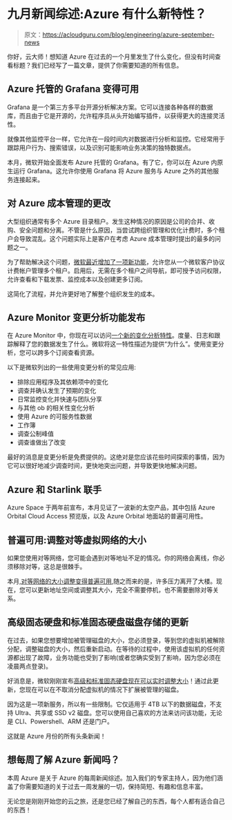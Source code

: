 # 九月新闻综述:Azure 有什么新特性？

> 原文：<https://acloudguru.com/blog/engineering/azure-september-news>

你好，云大师！想知道 Azure 在过去的一个月里发生了什么变化，但没有时间查看标题？我们已经写了一篇文章，提供了你需要知道的所有信息。

## Azure 托管的 Grafana 变得可用

Grafana 是一个第三方多平台开源分析解决方案。它可以连接各种各样的数据库，而且由于它是开源的，允许程序员从头开始编写插件，以获得更大的连接灵活性。

就像其他监控平台一样，它允许在一段时间内对数据进行分析和监控。它经常用于跟踪用户行为、搜索错误，以及识别可能影响业务决策的独特数据点。

本月，微软开始全面发布 Azure 托管的 Grafana。有了它，你可以在 Azure 内原生运行 Grafana。这允许你使用 Grafana 将 Azure 服务与 Azure 之外的其他服务连接起来。

## 对 Azure 成本管理的更改

大型组织通常有多个 Azure 目录租户。发生这种情况的原因是公司的合并、收购、安全问题和分离。不管是什么原因，当尝试跨组织管理和优化计费时，多个租户会导致混乱。这个问题实际上是客户在考虑 Azure 成本管理时提出的最多的问题之一。

为了帮助解决这个问题，[微软最近增加了一项新功能](https://azure.microsoft.com/en-us/blog/microsoft-cost-management-updates-august-2022/)，允许您从一个微软客户协议计费帐户管理多个租户。启用后，无需在多个租户之间导航，即可授予访问权限，允许查看和下载发票、监控成本以及创建更多订阅。

这简化了流程，并允许更好地了解整个组织发生的成本。

## Azure Monitor 变更分析功能发布

在 Azure Monitor 中，你现在可以访问[一个新的变化分析特性](https://azure.microsoft.com/en-us/updates/generally-available-enterpriseready-azure-monitor-change-analysis-capability-released/)。度量、日志和跟踪解释了您的数据发生了什么。微软将这一特性描述为提供“为什么”。使用变更分析，您可以跨多个订阅查看资源。

以下是微软列出的一些使用变更分析的常见应用:

*   排除应用程序及其依赖项中的变化
*   调查并确认发生了预期的变化
*   日常监控变化并快速与团队分享
*   与其他 ob 的相关性变化分析
*   使用 Azure 的可服务性数据
*   工作簿
*   调查公制峰值
*   调查谁做出了改变

最好的消息是变更分析是免费提供的。这绝对是您应该花些时间探索的事情，因为它可以很好地减少调查时间，更快地突出问题，并导致更快地解决问题。

## Azure 和 Starlink 联手

Azure Space 于两年前宣布，本月见证了一波新的太空产品，其中包括 Azure Orbital Cloud Access 预览版，以及 Azure Orbital 地面站的普遍可用性。

## 普遍可用:调整对等虚拟网络的大小

如果您使用对等网络，您可能会遇到对等地址不足的情况。你的网络会离线，你必须移除对等，这总是很棘手。

本月,[对等网络的大小调整变得普遍可用](https://azure.microsoft.com/en-au/updates/resizing-of-peered-virtual-networks-is-now-generally-available/),随之而来的是，许多压力离开了大楼。现在，您可以更新地址空间或调整其大小，完全不需要停机，也不需要删除对等关系。

## 高级固态硬盘和标准固态硬盘磁盘存储的更新

在过去，如果您想要增加被管理磁盘的大小，您必须登录，等到您的虚拟机被解除分配，调整磁盘的大小，然后重新启动。在等待的过程中，使用该虚拟机的任何资源都出现了故障，业务功能也受到了影响(或者您确实受到了影响，因为您必须在凌晨两点登录)。

好消息是，微软刚刚宣布[高级和标准固态硬盘现在可以实时调整大小](https://azure.microsoft.com/en-us/updates/generally-available-live-resize-for-premium-ssd-and-standard-ssd-disk-storage/)！通过此更新，您现在可以在不取消分配虚拟机的情况下扩展被管理的磁盘。

因为这是一项新服务，所以有一些限制。它仅适用于 4TB 以下的数据磁盘，不支持 Ultra、共享或 SSD v2 磁盘。您可以使用自己喜欢的方法来访问该功能，无论是 CLI、Powershell、ARM 还是门户。

这就是 Azure 月份的所有头条新闻！

## 想每周了解 Azure 新闻吗？

本周 Azure 是关于 Azure 的每周新闻综述。加入我们的专家主持人，因为他们涵盖了你需要知道的关于过去一周发展的一切，保持简短、有趣和信息丰富。

无论您是刚刚开始您的云之旅，还是您已经了解自己的东西，每个人都有适合自己的东西！